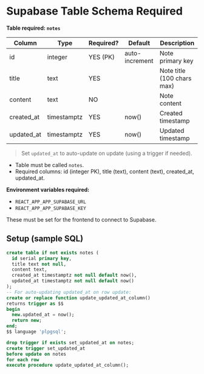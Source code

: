 # Supabase Table Schema Required

**Table required: `notes`**

| Column     | Type        | Required? | Default | Description                 |
|------------|-------------|-----------|---------|-----------------------------|
| id         | integer     | YES (PK)  | auto-increment | Note primary key             |
| title      | text        | YES       |         | Note title (100 chars max)   |
| content    | text        | NO        |         | Note content                 |
| created_at | timestamptz | YES       | now()   | Created timestamp            |
| updated_at | timestamptz | YES       | now()   | Updated timestamp            |

> Set `updated_at` to auto-update on update (using a trigger if needed).

- Table must be called `notes`.
- Required columns: id (integer PK), title (text), content (text), created_at, updated_at.

**Environment variables required:**

- `REACT_APP_APP_SUPABASE_URL`
- `REACT_APP_APP_SUPABASE_KEY`

These must be set for the frontend to connect to Supabase.

## Setup (sample SQL)

```sql
create table if not exists notes (
  id serial primary key,
  title text not null,
  content text,
  created_at timestamptz not null default now(),
  updated_at timestamptz not null default now()
);
-- For auto-updating updated_at on row update:
create or replace function update_updated_at_column() 
returns trigger as $$
begin
  new.updated_at = now();
  return new;
end;
$$ language 'plpgsql';

drop trigger if exists set_updated_at on notes;
create trigger set_updated_at
before update on notes
for each row
execute procedure update_updated_at_column();
```
